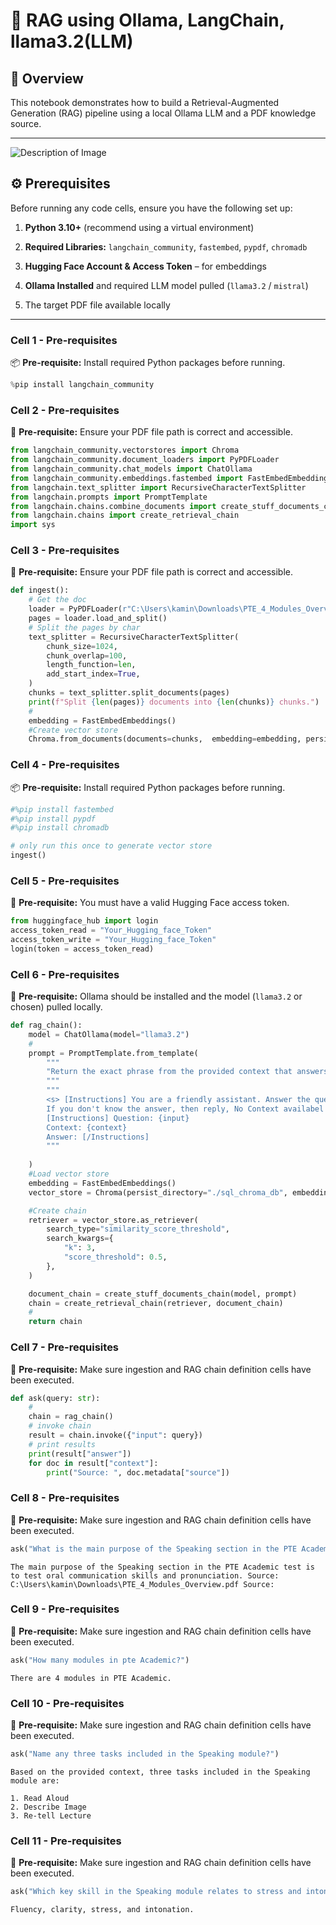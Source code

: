 # 📄 RAG using Ollama, LangChain, llama3.2(LLM)

## 📝 Overview
This notebook demonstrates how to build a Retrieval-Augmented Generation (RAG) pipeline using a local Ollama LLM and a PDF knowledge source.

---

![Description of Image](https://github.com/user-attachments/assets/83de267f-f67c-48f7-a41f-fe65af06b6be)

## ⚙️ Prerequisites
Before running any code cells, ensure you have the following set up:

1. **Python 3.10+** (recommend using a virtual environment)

2. **Required Libraries:** `langchain_community`, `fastembed`, `pypdf`, `chromadb`

3. **Hugging Face Account & Access Token** – for embeddings

4. **Ollama Installed** and required LLM model pulled (`llama3.2` / `mistral`)

5. The target PDF file available locally

---

### Cell 1 - Pre-requisites
📦 **Pre-requisite:** Install required Python packages before running.

```python
%pip install langchain_community
```

### Cell 2 - Pre-requisites
📄 **Pre-requisite:** Ensure your PDF file path is correct and accessible.

```python
from langchain_community.vectorstores import Chroma
from langchain_community.document_loaders import PyPDFLoader
from langchain_community.chat_models import ChatOllama
from langchain_community.embeddings.fastembed import FastEmbedEmbeddings
from langchain.text_splitter import RecursiveCharacterTextSplitter
from langchain.prompts import PromptTemplate
from langchain.chains.combine_documents import create_stuff_documents_chain
from langchain.chains import create_retrieval_chain
import sys
```

### Cell 3 - Pre-requisites
📄 **Pre-requisite:** Ensure your PDF file path is correct and accessible.

```python
def ingest():
    # Get the doc
    loader = PyPDFLoader(r"C:\Users\kamin\Downloads\PTE_4_Modules_Overview.pdf")
    pages = loader.load_and_split()
    # Split the pages by char
    text_splitter = RecursiveCharacterTextSplitter(
        chunk_size=1024,
        chunk_overlap=100,
        length_function=len,
        add_start_index=True,
    )
    chunks = text_splitter.split_documents(pages)
    print(f"Split {len(pages)} documents into {len(chunks)} chunks.")
    #
    embedding = FastEmbedEmbeddings()
    #Create vector store
    Chroma.from_documents(documents=chunks,  embedding=embedding, persist_directory="./sql_chroma_db")
```

### Cell 4 - Pre-requisites
📦 **Pre-requisite:** Install required Python packages before running.

```python
#%pip install fastembed
#%pip install pypdf
#%pip install chromadb

# only run this once to generate vector store
ingest()
```

### Cell 5 - Pre-requisites
🔑 **Pre-requisite:** You must have a valid Hugging Face access token.

```python
from huggingface_hub import login
access_token_read = "Your_Hugging_face_Token"
access_token_write = "Your_Hugging_face_Token"
login(token = access_token_read)
```

### Cell 6 - Pre-requisites
🤖 **Pre-requisite:** Ollama should be installed and the model (`llama3.2` or chosen) pulled locally.

```python
def rag_chain():
    model = ChatOllama(model="llama3.2")
    #
    prompt = PromptTemplate.from_template(
        """
        "Return the exact phrase from the provided context that answers the question, without adding extra explanation."
        """
        """
        <s> [Instructions] You are a friendly assistant. Answer the question based only on the following context. 
        If you don't know the answer, then reply, No Context availabel for this question {input}. [/Instructions] </s> 
        [Instructions] Question: {input} 
        Context: {context} 
        Answer: [/Instructions]
        """
        
    )
    #Load vector store
    embedding = FastEmbedEmbeddings()
    vector_store = Chroma(persist_directory="./sql_chroma_db", embedding_function=embedding)

    #Create chain
    retriever = vector_store.as_retriever(
        search_type="similarity_score_threshold",
        search_kwargs={
            "k": 3,
            "score_threshold": 0.5,
        },
    )

    document_chain = create_stuff_documents_chain(model, prompt)
    chain = create_retrieval_chain(retriever, document_chain)
    #
    return chain
```

### Cell 7 - Pre-requisites
💬 **Pre-requisite:** Make sure ingestion and RAG chain definition cells have been executed.

```python
def ask(query: str):
    #
    chain = rag_chain()
    # invoke chain
    result = chain.invoke({"input": query})
    # print results
    print(result["answer"])
    for doc in result["context"]:
        print("Source: ", doc.metadata["source"])
```

### Cell 8 - Pre-requisites
💬 **Pre-requisite:** Make sure ingestion and RAG chain definition cells have been executed.

```python
ask("What is the main purpose of the Speaking section in the PTE Academic test?")
```
```
The main purpose of the Speaking section in the PTE Academic test is to test oral communication skills and pronunciation. Source: C:\Users\kamin\Downloads\PTE_4_Modules_Overview.pdf Source:
```
### Cell 9 - Pre-requisites
💬 **Pre-requisite:** Make sure ingestion and RAG chain definition cells have been executed.

```python
ask("How many modules in pte Academic?")
```
```
There are 4 modules in PTE Academic.
```
### Cell 10 - Pre-requisites
💬 **Pre-requisite:** Make sure ingestion and RAG chain definition cells have been executed.

```python
ask("Name any three tasks included in the Speaking module?")
```
```
Based on the provided context, three tasks included in the Speaking module are:

1. Read Aloud
2. Describe Image
3. Re-tell Lecture
```
### Cell 11 - Pre-requisites
💬 **Pre-requisite:** Make sure ingestion and RAG chain definition cells have been executed.

```python
ask("Which key skill in the Speaking module relates to stress and intonation?")
```
```
Fluency, clarity, stress, and intonation.
```
```python

```
